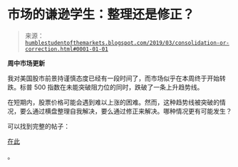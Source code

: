 <!--yml

类别：未分类

日期：2024-05-18 02:32:03

-->

# 市场的谦逊学生：整理还是修正？

> 来源：[`humblestudentofthemarkets.blogspot.com/2019/03/consolidation-or-correction.html#0001-01-01`](https://humblestudentofthemarkets.blogspot.com/2019/03/consolidation-or-correction.html#0001-01-01)

**周中市场更新**

我对美国股市前景持谨慎态度已经有一段时间了，而市场似乎在本周终于开始转跌。标普 500 指数在未能突破阻力位的同时，跌破了一条上升趋势线。

在短期内，股票价格可能会遇到难以上涨的困难。然而，这种趋势线被突破的情况，要么通过横盘整理自我解决，要么通过修正来解决。哪种情况更有可能发生？

可以找到完整的帖子：

[在此](https://humblestudentofthemarkets.com/2019/03/06/consolidation-or-correction/)

。
